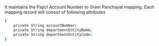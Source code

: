 It maintains the Pspcl Account Number to Gram Panchayat mapping. Each mapping record will consist of following attributes
```bash
{
    private String accountNumber;
    private String departmentEntityName;
    private String departmentEntityCode;
}
```
